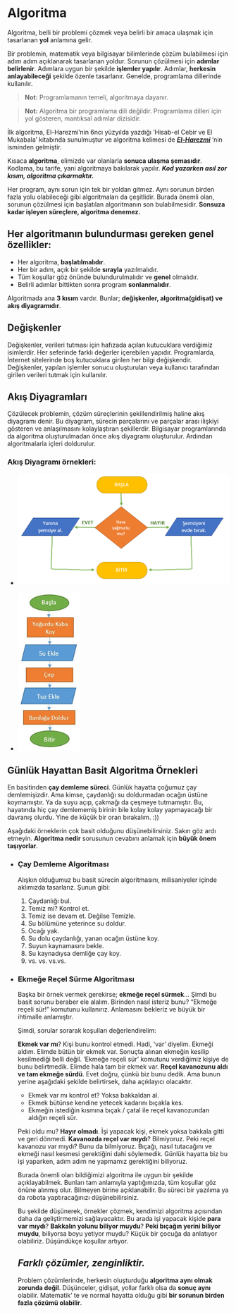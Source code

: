 
# **Algoritma**

Algoritma, belli bir problemi çözmek veya belirli bir amaca ulaşmak için tasarlanan **yol** anlamına gelir.

Bir problemin, matematik veya bilgisayar bilimlerinde çözüm bulabilmesi için adım adım açıklanarak tasarlanan yoldur. Sorunun çözülmesi için **adımlar belirlenir**. Adımlara uygun bir şekilde **işlemler yapılır**. Adımlar, **herkesin anlayabileceği** şekilde özenle tasarlanır. Genelde, programlama dillerinde kullanılır.

> **Not:** Programlamanın temeli, algoritmaya dayanır.

> **Not:** Algoritma bir programlama dili değildir. Programlama dilleri için yol gösteren, mantıksal adımlar dizisidir.

İlk algoritma, El-Harezmi’nin 6ncı yüzyılda yazdığı ‘Hisab-el Cebir ve El Mukabala’ kitabında sunulmuştur ve algoritma kelimesi de **_[El-Harezmi](https://www.ilkkimbuldu.com/harizmi-kimdir/)_** ’nin isminden gelmiştir.

Kısaca **algoritma**, elimizde var olanlarla **sonuca ulaşma şemasıdır**. Kodlama, bu tarife, yani algoritmaya bakılarak yapılır. __*Kod yazarken asıl zor kısım, algoritma çıkarmaktır.*__

Her program, aynı sorun için tek bir yoldan gitmez. Aynı sorunun birden fazla yolu olabileceği gibi algoritmaları da çeşitlidir. Burada önemli olan, sorunun çözülmesi için başlatılan algoritmanın son bulabilmesidir. **Sonsuza kadar işleyen süreçlere, algoritma denemez.**

## Her algoritmanın bulundurması gereken genel özellikler:

- Her algoritma, **başlatılmalıdır**.
- Her bir adım, açık bir şekilde **sırayla** yazılmalıdır.
- Tüm koşullar göz önünde bulundurulmalıdır ve **genel** olmalıdır. 
- Belirli adımlar bittikten sonra program **sonlanmalıdır**.
  
Algoritmada ana **3 kısım** vardır. Bunlar; **değişkenler, algoritma(gidişat) ve akış diyagramıdır**.

## **Değişkenler**

Değişkenler, verileri tutması için hafızada açılan kutucuklara verdiğimiz isimlerdir. Her seferinde farklı değerler içerebilen yapıdır. Programlarda, İnternet sitelerinde boş kutucuklara girilen her bilgi değişkendir.
Değişkenler, yapılan işlemler sonucu oluşturulan veya kullanıcı tarafından girilen verileri tutmak için kullanılır. 

## **Akış Diyagramları**

Çözülecek problemin, çözüm süreçlerinin şekillendirilmiş haline akış diyagramı denir. Bu diyagram, sürecin parçalarını ve parçalar arası ilişkiyi gösteren ve anlaşılmasını kolaylaştıran şekillerdir. Bilgisayar programlarında da algoritma oluşturulmadan önce akış diyagramı oluşturulur. Ardından algoritmalarla içleri doldurulur.

### Akış Diyagramı örnekleri:

- ![Algoritma](/media/algoritma-1.png)

- ![Algoritma](/media/algoritma-2.jpeg)

## **Günlük Hayattan Basit Algoritma Örnekleri**

En basitinden **çay demleme süreci**. Günlük hayatta çoğumuz çay demlemişizdir. Ama kimse, çaydanlığı su doldurmadan ocağın üstüne koymamıştır. Ya da suyu açıp, çakmağı da çeşmeye tutmamıştır. Bu, hayatında hiç çay demlememiş birinin bile kolay kolay yapmayacağı bir davranış olurdu. Yine de küçük bir oran bırakalım. :))

Aşağıdaki örneklerin çok basit olduğunu düşünebilirsiniz. Sakın göz ardı etmeyin. **Algoritma nedir** sorusunun cevabını anlamak için **büyük önem taşıyorlar**.

- ### Çay Demleme Algoritması
     Alışkın olduğumuz bu basit sürecin algoritmasını, milisaniyeler içinde aklımızda tasarlarız. Şunun gibi:

     1. Çaydanlığı bul.
     2. Temiz mi? Kontrol et.
     3. Temiz ise devam et. Değilse Temizle.
     4. Su bölümüne yeterince su doldur.
     5. Ocağı yak.
     6. Su dolu çaydanlığı, yanan ocağın üstüne koy.
     7. Suyun kaynamasını bekle.
     8. Su kaynadıysa demliğe çay koy.
     9. vs. vs. vs.vs.

- ### Ekmeğe Reçel Sürme Algoritması

    Başka bir örnek vermek gerekirse; **ekmeğe reçel sürmek**… Şimdi bu basit sorunu beraber ele alalım. Birinden nasıl isteriz bunu? “Ekmeğe reçeli sür!” komutunu kullanırız. Anlamasını bekleriz ve büyük bir ihtimalle anlamıştır. 

    Şimdi, sorular sorarak koşulları değerlendirelim:

    **Ekmek var mı**? Kişi bunu kontrol etmedi. Hadi, ‘var’ diyelim. Ekmeği aldım. Elimde bütün bir ekmek var. Sonuçta alınan ekmeğin kesilip kesilmediği belli değil. ‘Ekmeğe reçeli sür’ komutunu verdiğimiz kişiye de bunu belirtmedik. Elimde hala tam bir ekmek var. **Reçel kavanozunu aldı ve tam ekmeğe sürdü**. Evet doğru, çünkü biz bunu dedik. Ama bunun yerine aşağıdaki şekilde belirtirsek, daha açıklayıcı olacaktır.

    - Ekmek var mı kontrol et? Yoksa bakkaldan al.
    - Ekmek bütünse kendine yetecek kadarını bıçakla kes.
    - Ekmeğin istediğin kısmına bıçak / çatal ile reçel kavanozundan aldığın reçeli sür.
    
    Peki oldu mu? **Hayır olmadı**. İşi yapacak kişi, ekmek yoksa bakkala gitti ve geri dönmedi. **Kavanozda reçel var mıydı**? Bilmiyoruz. Peki reçel kavanozu var mıydı? Bunu da bilmiyoruz. Bıçağı, nasıl tutacağını ve ekmeği nasıl kesmesi gerektiğini dahi söylemedik. Günlük hayatta biz bu işi yaparken, adım adım ne yapmamız gerektiğini biliyoruz.

    Burada önemli olan bildiğimizi algoritma ile uygun bir şekilde açıklayabilmek. Bunları tam anlamıyla yaptığımızda, tüm koşullar göz önüne alınmış olur. Bilmeyen birine açıklanabilir. Bu süreci bir yazılıma ya da robota yaptıracağınızı düşünebilirsiniz.

    Bu şekilde düşünerek, örnekler çözmek, kendimizi algoritma açısından daha da geliştirmemizi sağlayacaktır. Bu arada işi yapacak kişide **para var mıydı**? **Bakkalın yolunu biliyor muydu**? **Peki bıçağın yerini biliyor muydu**, biliyorsa boyu yetiyor muydu? Küçük bir çocuğa da anlatıyor olabiliriz. Düşündükçe koşullar artıyor. 

    ## __*Farklı çözümler, zenginliktir.*__

    Problem çözümlerinde, herkesin oluşturduğu **algoritma aynı olmak zorunda değil**. Düşünceler, gidişat, yollar farklı olsa da **sonuç aynı** olabilir. Matematik’ te ve normal hayatta olduğu gibi **bir sorunun birden fazla çözümü olabilir**.